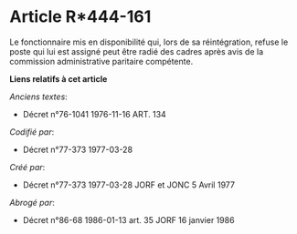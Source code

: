 # Article R*444-161

Le fonctionnaire mis en disponibilité qui, lors de sa réintégration, refuse le poste qui lui est assigné peut être radié des
cadres après avis de la commission administrative paritaire compétente.

**Liens relatifs à cet article**

_Anciens textes_:

  - Décret n°76-1041 1976-11-16 ART. 134

_Codifié par_:

  - Décret n°77-373 1977-03-28

_Créé par_:

  - Décret n°77-373 1977-03-28 JORF et JONC 5 Avril 1977

_Abrogé par_:

  - Décret n°86-68 1986-01-13 art. 35 JORF 16 janvier 1986
